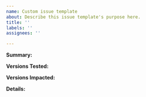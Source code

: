 ```yaml
---
name: Custom issue template
about: Describe this issue template's purpose here.
title: ''
labels: ''
assignees: ''

---
```


**Summary:**

**Versions Tested:**

**Versions Impacted:**

**Details:**
